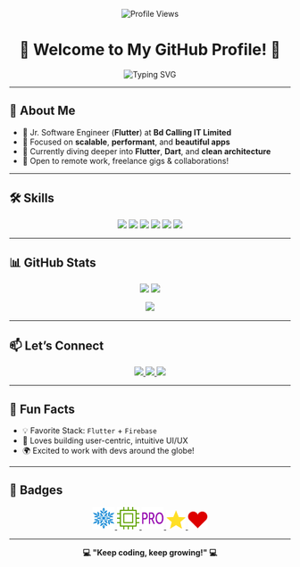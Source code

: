 <!-- Profile View Counter -->
<p align="center">
  <img src="https://komarev.com/ghpvc/?username=masumraj1&style=for-the-badge" alt="Profile Views" />
</p>

<h1 align="center">🌟 Welcome to My GitHub Profile! 🌟</h1>

<!-- Typing SVG -->
<p align="center">
  <img src="https://readme-typing-svg.herokuapp.com?font=Fira+Code&weight=500&size=24&pause=1000&color=F70000&width=435&lines=Hi+there!+I'm+Masum+Raj;Flutter+Developer+%7C+Tech+Enthusiast;Always+learning+and+exploring!" alt="Typing SVG" />
</p>

---

## 🚀 About Me
- 💼 Jr. Software Engineer (**Flutter**) at **Bd Calling IT Limited**
- 📱 Focused on **scalable**, **performant**, and **beautiful apps**
- 🌱 Currently diving deeper into **Flutter**, **Dart**, and **clean architecture**
- 🤝 Open to remote work, freelance gigs & collaborations!

---

## 🛠️ Skills
<p align="center">
  <img src="https://img.shields.io/badge/Dart-0175C2?style=for-the-badge&logo=dart&logoColor=white" />
  <img src="https://img.shields.io/badge/Flutter-02569B?style=for-the-badge&logo=flutter&logoColor=white" />
  <img src="https://img.shields.io/badge/Firebase-FFCA28?style=for-the-badge&logo=firebase&logoColor=black" />
  <img src="https://img.shields.io/badge/GitHub-181717?style=for-the-badge&logo=github&logoColor=white" />
  <img src="https://img.shields.io/badge/Google%20Maps-4285F4?style=for-the-badge&logo=google-maps&logoColor=white" />
  <img src="https://img.shields.io/badge/Google%20Calendar-34A853?style=for-the-badge&logo=google-calendar&logoColor=white" />
</p>

---

## 📊 GitHub Stats
<p align="center">
  <img src="https://github-readme-stats.vercel.app/api?username=masumraj1&show_icons=true&theme=tokyonight&hide_border=true" width="48%" />
  <img src="https://github-readme-streak-stats.herokuapp.com?user=masumraj1&theme=tokyonight&hide_border=true" width="48%" />
</p>
<p align="center">
  <img src="https://github-readme-stats.vercel.app/api/top-langs/?username=masumraj1&layout=compact&theme=tokyonight&hide_border=true" width="50%" />
</p>

---

## 📫 Let’s Connect
<p align="center">
  <a href="https://www.facebook.com/sadibestu" target="_blank">
    <img src="https://img.shields.io/badge/Facebook-1877F2?style=for-the-badge&logo=facebook&logoColor=white" />
  </a>
  <a href="[https://linkedin.com](https://www.linkedin.com/in/flutterapp/)" target="_blank">
    <img src="https://img.shields.io/badge/LinkedIn-0A66C2?style=for-the-badge&logo=linkedin&logoColor=white" />
  </a>
  <a href="mailto:masumrna927@gmail.com">
    <img src="https://img.shields.io/badge/Email-EA4335?style=for-the-badge&logo=gmail&logoColor=white" />
  </a>
</p>

---

## 🎯 Fun Facts
- 💡 Favorite Stack: `Flutter` + `Firebase`
- 🎨 Loves building user-centric, intuitive UI/UX
- 🌍 Excited to work with devs around the globe!

---

## 🏅 Badges
<p align="center">
  <a href="https://archiveprogram.github.com/">
    <img src="https://raw.githubusercontent.com/acervenky/animated-github-badges/master/assets/acbadge.gif" width="40" height="40" />
  </a>
  <a href="https://docs.github.com/en/developers">
    <img src="https://raw.githubusercontent.com/acervenky/animated-github-badges/master/assets/devbadge.gif" width="40" height="40" />
  </a>
  <a href="https://github.com/pricing">
    <img src="https://raw.githubusercontent.com/acervenky/animated-github-badges/master/assets/pro.gif" width="40" height="40" />
  </a>
  <a href="https://stars.github.com/">
    <img src="https://raw.githubusercontent.com/acervenky/animated-github-badges/master/assets/starbadge.gif" width="35" height="35" />
  </a>
  <a href="https://github.com/sponsors">
    <img src="https://raw.githubusercontent.com/acervenky/animated-github-badges/master/assets/sponsorbadge.gif" width="35" height="35" />
  </a>
</p>

---

<p align="center">
  <b>💻 "Keep coding, keep growing!" 💻</b>
</p>
